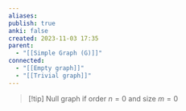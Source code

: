 ```yaml
---
aliases: 
publish: true
anki: false
created: 2023-11-03 17:35
parent:
  - "[[Simple Graph (G)]]"
connected:
  - "[[Empty graph]]"
  - "[[Trivial graph]]"
---
```


> [!tip] Null graph
> if order $n = 0$ and size $m = 0$
